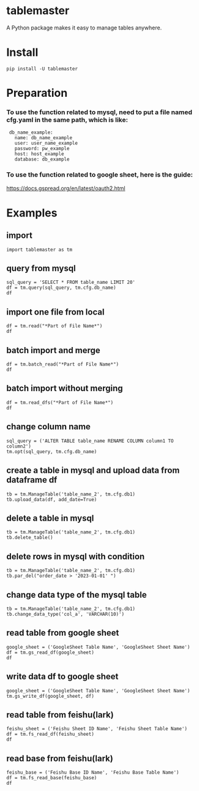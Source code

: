 # tablemaster
A Python package makes it easy to manage tables anywhere.

# Install
```
pip install -U tablemaster
```

# Preparation
### To use the function related to mysql, need to put a file named cfg.yaml in the same path, which is like:
```
 db_name_example:
   name: db_name_example
   user: user_name_example
   password: pw_example
   host: host_example
   database: db_example
```

### To use the function related to google sheet, here is the guide:
https://docs.gspread.org/en/latest/oauth2.html

# Examples

## import
```
import tablemaster as tm
```

## query from mysql
```
sql_query = 'SELECT * FROM table_name LIMIT 20'
df = tm.query(sql_query, tm.cfg.db_name)
df
```

## import one file from local
```
df = tm.read("*Part of File Name*")
df
```

## batch import and merge
```
df = tm.batch_read("*Part of File Name*")
df
```

## batch import without merging
```
df = tm.read_dfs("*Part of File Name*")
df
```

## change column name
```
sql_query = ('ALTER TABLE table_name RENAME COLUMN column1 TO column2')
tm.opt(sql_query, tm.cfg.db_name)
```

## create a table in mysql and upload data from dataframe df
```
tb = tm.ManageTable('table_name_2', tm.cfg.db1)
tb.upload_data(df, add_date=True)
```

## delete a table in mysql
```
tb = tm.ManageTable('table_name_2', tm.cfg.db1)
tb.delete_table()
```

## delete rows in mysql with condition
```
tb = tm.ManageTable('table_name_2', tm.cfg.db1)
tb.par_del("order_date > '2023-01-01' ")
```

## change data type of the mysql table
```
tb = tm.ManageTable('table_name_2', tm.cfg.db1)
tb.change_data_type('col_a', 'VARCHAR(10)')
```

## read table from google sheet
```
google_sheet = ('GoogleSheet Table Name', 'GoogleSheet Sheet Name')
df = tm.gs_read_df(google_sheet)
df
```

## write data df to google sheet
```
google_sheet = ('GoogleSheet Table Name', 'GoogleSheet Sheet Name')
tm.gs_write_df(google_sheet, df)
```

## read table from feishu(lark)
```
feishu_sheet = ('Feishu Sheet ID Name', 'Feishu Sheet Table Name')
df = tm.fs_read_df(feishu_sheet)
df
```

## read base from feishu(lark)
```
feishu_base = ('Feishu Base ID Name', 'Feishu Base Table Name')
df = tm.fs_read_base(feishu_base)
df
```